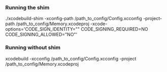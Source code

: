 ### Running the shim

./xcodebuild-shim -xconfig-path /path_to_config/Config.xcconfig -project-path /path_to_config/Memory.xcodeproj -xcode-options='CODE_SIGN_IDENTITY="" CODE_SIGNING_REQUIRED=NO CODE_SIGNING_ALLOWED="NO"'

### Running without shim

xcodebuild -xcconfig /path_to_config/Config.xcconfig -project /path_to_config/Memory.xcodeproj
